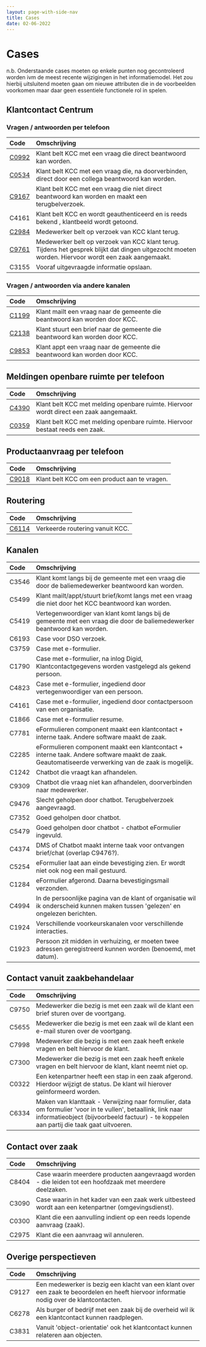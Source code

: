```yaml
---
layout: page-with-side-nav
title: Cases
date: 02-06-2022
---
```


# Cases

n.b. Onderstaande cases moeten op enkele punten nog gecontroleerd worden ivm de meest recente wijzigingen in het informatiemodel. Het zou hierbij uitsluitend moeten gaan om nieuwe attributen die in de voorbeelden voorkomen maar daar geen essentiele functionele rol in spelen.

## Klantcontact Centrum

### Vragen / antwoorden per telefoon

| Code | Omschrijving | 
| :--- | :--- | 
| [C0992](./artefacten/0992.md) | Klant belt KCC met een vraag die direct beantwoord kan worden. |
| [C0534](./artefacten/0534.md) | Klant belt KCC met een vraag die, na doorverbinden, direct door een collega beantwoord kan worden. |
| [C9167](./artefacten/9167.md) | Klant belt KCC met een vraag die niet direct beantwoord kan worden en maakt een terugbelverzoek. |
| C4161 | Klant belt KCC en wordt geauthenticeerd en is reeds bekend , klantbeeld wordt getoond. |
| [C2984](./artefacten/2984.md) | Medewerker belt op verzoek van KCC klant terug. |
| [C9761](./artefacten/9761.md) | Medewerker belt op verzoek van KCC klant terug. Tijdens het gesprek blijkt dat dingen uitgezocht moeten worden. Hiervoor wordt een zaak aangemaakt. |
| C3155 | Vooraf uitgevraagde informatie opslaan. |

### Vragen / antwoorden via andere kanalen

| Code | Omschrijving | 
| :--- | :--- | 
| [C1199](./artefacten/1199.md) | Klant mailt een vraag naar de gemeente die beantwoord kan worden door KCC. |
| [C2138](./artefacten/2138.md) | Klant stuurt een brief naar de gemeente die beantwoord kan worden door KCC. |
| [C9853](./artefacten/9853.md) | Klant appt een vraag naar de gemeente die beantwoord kan worden door KCC. |

## Meldingen openbare ruimte per telefoon

| Code | Omschrijving | 
| :--- | :--- | 
| [C4390](./artefacten/4390.md) | Klant belt KCC met melding openbare ruimte. Hiervoor wordt direct een zaak aangemaakt. |
| [C0359](./artefacten/0359.md) | Klant belt KCC met melding openbare ruimte. Hiervoor bestaat reeds een zaak. |

## Productaanvraag per telefoon

| Code | Omschrijving | 
| :--- | :--- | 
| [C9018](./artefacten/9018.md) | Klant belt KCC om een product aan te vragen. |

## Routering

| Code | Omschrijving | 
| :--- | :--- | 
| [C6114](./artefacten/6114.md) | Verkeerde routering vanuit KCC. |

## Kanalen

| Code | Omschrijving | 
| :--- | :--- | 
| C3546 | Klant komt langs bij de gemeente met een vraag die door de baliemedewerker beantwoord kan worden. |
| C5499 | Klant mailt/appt/stuurt brief/komt langs met een vraag die niet door het KCC beantwoord kan worden. |
| C5419 | Vertegenwoordiger van klant komt langs bij de gemeente met een vraag die door de baliemedewerker beantwoord kan worden. |
| C6193 | Case voor DSO verzoek. |
| C3759 | Case met e-formulier. |
| C1790 | Case met e-formulier, na inlog Digid, Klantcontactgegevens worden vastgelegd als gekend persoon. |
| C4823 | Case met e-formulier, ingediend door vertegenwoordiger van een persoon. |
| C4161 | Case met e-formulier, ingediend door contactpersoon van een organisatie. |
| C1866 | Case met e-formulier resume. |
| C7781 | eFormulieren component maakt een klantcontact + interne taak. Andere software maakt de zaak. |
| C2285 |	eFormulieren component maakt een klantcontact + interne taak. Andere software maakt de zaak. Geautomatiseerde verwerking van de zaak is mogelijk. |
| C1242 |	Chatbot die vraagt kan afhandelen. |
| C9309 |	Chatbot die vraag niet kan afhandelen, doorverbinden naar medewerker. |
| C9476 |	Slecht geholpen door chatbot. Terugbelverzoek aangevraagd. |
| C7352 |	Goed geholpen door chatbot. |
| C5479 |	Goed geholpen door chatbot - chatbot eFormulier ingevuld. |
| C4374 |	DMS of Chatbot maakt interne taak voor ontvangen brief/chat (overlap C9476?). |
| C5254 |	eFormulier laat aan einde bevestiging zien. Er wordt niet ook nog een mail gestuurd. |
| C1284 |	eFormulier afgerond. Daarna bevestigingsmail verzonden. |
| C4994 |	In de persoonlijke pagina van de klant of organisatie wil ik onderscheid kunnen maken tussen 'gelezen' en ongelezen berichten. |
| C1924 |	Verschillende voorkeurskanalen voor verschillende interacties. |
| C1923 |	Persoon zit midden in verhuizing, er moeten twee adressen geregistreerd kunnen worden (benoemd, met datum). |

## Contact vanuit zaakbehandelaar	

| Code | Omschrijving | 
| :--- | :--- | 
| C9750	| Medewerker die bezig is met een zaak wil de klant een brief sturen over de voortgang. |
| C5655	| Medewerker die bezig is met een zaak wil de klant een e-mail sturen over de voortgang. |
| C7998	| Medewerker die bezig is met een zaak heeft enkele vragen en belt hiervoor de klant. |
| C7300	| Medewerker die bezig is met een zaak heeft enkele vragen en belt hiervoor de klant, klant neemt niet op. |
| C0322	| Een ketenpartner heeft een stap in een zaak afgerond. Hierdoor wijzigt de status. De klant wil hierover geïnformeerd worden. |
| C6334	| Maken van klanttaak - Verwijzing naar formulier, data om formulier 'voor in te vullen', betaallink, link naar informatieobject (bijvoorbeeld factuur) - te koppelen aan partij die taak gaat uitvoeren. |

## Contact over zaak

| Code | Omschrijving | 
| :--- | :--- | 
| C8404	| Case waarin meerdere producten aangevraagd worden - die leiden tot een hoofdzaak met meerdere deelzaken. |
| C3090	| Case waarin in het kader van een zaak werk uitbesteed wordt aan een ketenpartner (omgevingsdienst). |
| C0300	| Klant die een aanvulling indient op een reeds lopende aanvraag (zaak). |
| C2975	| Klant die een aanvraag wil annuleren. |

## Overige perspectieven

| Code | Omschrijving | 
| :--- | :--- | 
| C9127	| Een medewerker is bezig een klacht van een klant over een zaak te beoordelen en heeft hiervoor informatie nodig over de klantcontacten. |
| C6278	| Als burger of bedrijf met een zaak bij de overheid wil ik een klantcontact kunnen raadplegen. |
| C3831	| Vanuit 'object-orientatie' ook het klantcontact kunnen relateren aan objecten. |




